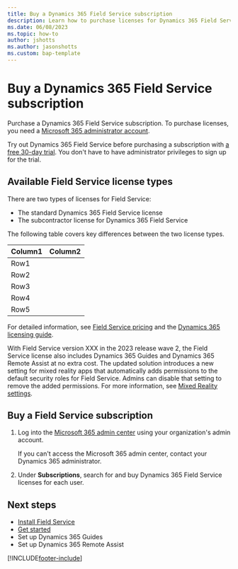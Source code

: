 ```yaml
---
title: Buy a Dynamics 365 Field Service subscription
description: Learn how to purchase licenses for Dynamics 365 Field Service.
ms.date: 06/08/2023
ms.topic: how-to
author: jshotts
ms.author: jasonshotts
ms.custom: bap-template
---
```


# Buy a Dynamics 365 Field Service subscription

Purchase a Dynamics 365 Field Service subscription. To purchase licenses, you need a [Microsoft 365 administrator account](https://www.microsoft.com/microsoft-365/business/office-365-administration).

Try out Dynamics 365 Field Service before purchasing a subscription with [a free 30-day trial](trial-signup.md). You don't have to have administrator privileges to sign up for the trial.

## Available Field Service license types

There are two types of licenses for Field Service:

- The standard Dynamics 365 Field Service license
- The subcontractor license for Dynamics 365 Field Service

The following table covers key differences between the two license types.

|Column1  |Column2  |
|---------|---------|
|Row1     |         |
|Row2     |         |
|Row3     |         |
|Row4     |         |
|Row5     |         |

For detailed information, see [Field Service pricing](https://dynamics.microsoft.com/field-service/pricing/) and the [Dynamics 365 licensing guide](https://go.microsoft.com/fwlink/?LinkId=2090495).

With Field Service version XXX in the 2023 release wave 2, the Field Service license also includes Dynamics 365 Guides and Dynamics 365 Remote Assist at no extra cost. The updated solution introduces a new setting for mixed reality apps that automatically adds permissions to the default security roles for Field Service. Admins can disable that setting to remove the added permissions. For more information, see [Mixed Reality settings](configure-default-settings.md#mixed-reality-settings).

## Buy a Field Service subscription

1. Log into the [Microsoft 365 admin center](https://admin.microsoft.com/AdminPortal/Home) using your organization's admin account.

   If you can't access the Microsoft 365 admin center, contact your Dynamics 365 administrator.

1. Under **Subscriptions**, search for and buy Dynamics 365 Field Service licenses for each user.

## Next steps

- [Install Field Service](install-field-service.md)
- [Get started](field-service-get-started.md)
- Set up Dynamics 365 Guides
- Set up Dynamics 365 Remote Assist

[!INCLUDE[footer-include](../includes/footer-banner.md)]
